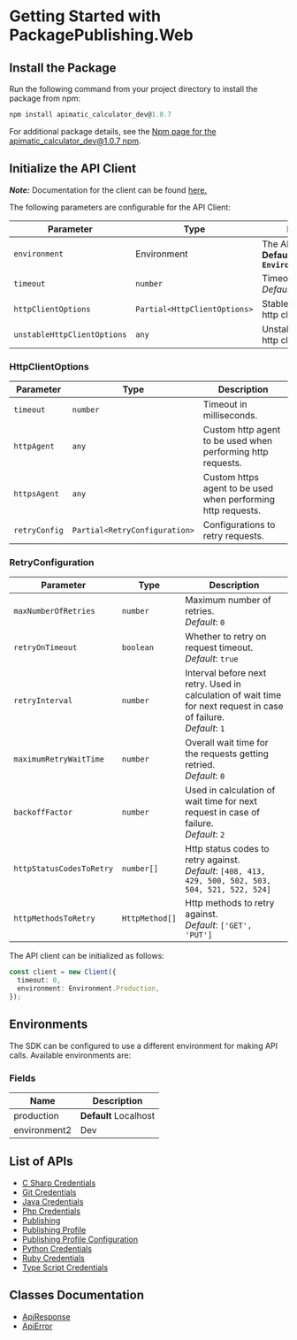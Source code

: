 
# Getting Started with PackagePublishing.Web

## Install the Package

Run the following command from your project directory to install the package from npm:

```ts
npm install apimatic_calculator_dev@1.0.7
```

For additional package details, see the [Npm page for the apimatic_calculator_dev@1.0.7  npm](https://www.npmjs.com/package/apimatic_calculator_dev/v/1.0.7).

## Initialize the API Client

**_Note:_** Documentation for the client can be found [here.](doc/client.md)

The following parameters are configurable for the API Client:

| Parameter | Type | Description |
|  --- | --- | --- |
| `environment` | Environment | The API environment. <br> **Default: `Environment.Production`** |
| `timeout` | `number` | Timeout for API calls.<br>*Default*: `0` |
| `httpClientOptions` | `Partial<HttpClientOptions>` | Stable configurable http client options. |
| `unstableHttpClientOptions` | `any` | Unstable configurable http client options. |

### HttpClientOptions

| Parameter | Type | Description |
|  --- | --- | --- |
| `timeout` | `number` | Timeout in milliseconds. |
| `httpAgent` | `any` | Custom http agent to be used when performing http requests. |
| `httpsAgent` | `any` | Custom https agent to be used when performing http requests. |
| `retryConfig` | `Partial<RetryConfiguration>` | Configurations to retry requests. |

### RetryConfiguration

| Parameter | Type | Description |
|  --- | --- | --- |
| `maxNumberOfRetries` | `number` | Maximum number of retries. <br> *Default*: `0` |
| `retryOnTimeout` | `boolean` | Whether to retry on request timeout. <br> *Default*: `true` |
| `retryInterval` | `number` | Interval before next retry. Used in calculation of wait time for next request in case of failure. <br> *Default*: `1` |
| `maximumRetryWaitTime` | `number` | Overall wait time for the requests getting retried. <br> *Default*: `0` |
| `backoffFactor` | `number` | Used in calculation of wait time for next request in case of failure. <br> *Default*: `2` |
| `httpStatusCodesToRetry` | `number[]` | Http status codes to retry against. <br> *Default*: `[408, 413, 429, 500, 502, 503, 504, 521, 522, 524]` |
| `httpMethodsToRetry` | `HttpMethod[]` | Http methods to retry against. <br> *Default*: `['GET', 'PUT']` |

The API client can be initialized as follows:

```ts
const client = new Client({
  timeout: 0,
  environment: Environment.Production,
});
```

## Environments

The SDK can be configured to use a different environment for making API calls. Available environments are:

### Fields

| Name | Description |
|  --- | --- |
| production | **Default** Localhost |
| environment2 | Dev |

## List of APIs

* [C Sharp Credentials](doc/controllers/c-sharp-credentials.md)
* [Git Credentials](doc/controllers/git-credentials.md)
* [Java Credentials](doc/controllers/java-credentials.md)
* [Php Credentials](doc/controllers/php-credentials.md)
* [Publishing](doc/controllers/publishing.md)
* [Publishing Profile](doc/controllers/publishing-profile.md)
* [Publishing Profile Configuration](doc/controllers/publishing-profile-configuration.md)
* [Python Credentials](doc/controllers/python-credentials.md)
* [Ruby Credentials](doc/controllers/ruby-credentials.md)
* [Type Script Credentials](doc/controllers/type-script-credentials.md)

## Classes Documentation

* [ApiResponse](doc/api-response.md)
* [ApiError](doc/api-error.md)

